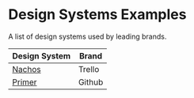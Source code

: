 # Design Systems Examples

A list of design systems used by leading brands.

| Design System                                   | Brand   |
| ------------------------------------------------| ------- |
| [Nachos](https://design.trello.com/)            | Trello  |
| [Primer](https://primer.github.io/)             | Github  |
